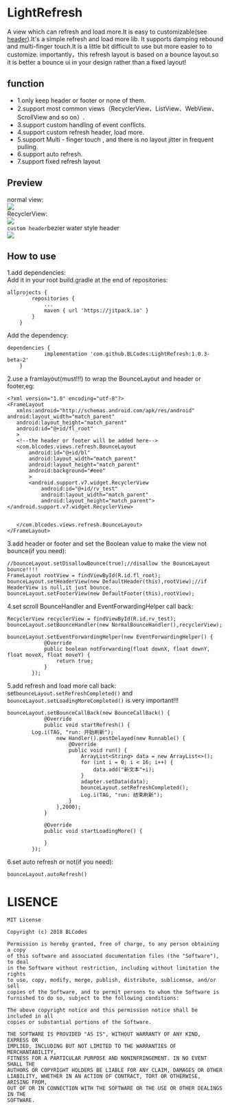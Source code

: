 # LightRefresh
A view which can refresh and load more.It is easy to customizable(see [header](https://github.com/BLCodes/LightRefresh/tree/master/header)).It's a simple refresh and load more lib.
It supports damping rebound and multi-finger touch.It is a little bit difficult to use but more easier to to customize.
importantly，this refresh layout is based on a bounce layout.so it is better a bounce ui in your design rather than a fixed layout!
## function
* 1.only keep header or footer or none of them.
* 2.support most common views（RecyclerView、ListView、WebView、ScrollView and so on）.
* 3.support custom handling of event conflicts.
* 4.support custom refresh header, load more.
* 5.support Multi - finger touch , and there is no layout jitter in frequent pulling.
* 6.support auto refresh.
* 7.support fixed refresh layout
## Preview
normal view:<br/>
![](https://github.com/BLCodes/LightRefresh/blob/master/gif/view.gif)<br/>
RecyclerView:<br/>
![](https://github.com/BLCodes/LightRefresh/blob/master/gif/list.gif)<br/>
`custom header`bezier water style header<br/>
![](https://github.com/BLCodes/LightRefresh/blob/master/gif/water.gif)
## How to use
1.add dependencies:<br/>
Add it in your root build.gradle at the end of repositories:
```
allprojects {
		repositories {
			...
			maven { url 'https://jitpack.io' }
		}
	}   
```
Add the dependency:
```
dependencies {
	        implementation 'com.github.BLCodes:LightRefresh:1.0.3-beta-2'
	}
```
2.use a framlayout(must!!!) to wrap the BounceLayout and header or footer,eg:
    
 ```
<?xml version="1.0" encoding="utf-8"?>
<FrameLayout
    xmlns:android="http://schemas.android.com/apk/res/android" android:layout_width="match_parent"
    android:layout_height="match_parent"
    android:id="@+id/fl_root"
    >
    <!--the header or footer will be added here-->
    <com.blcodes.views.refresh.BounceLayout
        android:id="@+id/bl"
        android:layout_width="match_parent"
        android:layout_height="match_parent"
        android:background="#eee"
        >
        <android.support.v7.widget.RecyclerView
            android:id="@+id/rv_test"
            android:layout_width="match_parent"
            android:layout_height="match_parent"></android.support.v7.widget.RecyclerView>


    </com.blcodes.views.refresh.BounceLayout>
</FrameLayout> 
```
3.add header or footer and set the Boolean value to make the view not bounce(if you need):
```
//bounceLayout.setDisallowBounce(true);//disallow the BounceLayout bounce!!!!
FrameLayout rootView = findViewById(R.id.fl_root);
bounceLayout.setHeaderView(new DefaultHeader(this),rootView);//if HeaderView is null,it just bounce.
bounceLayout.setFooterView(new DefaultFooter(this),rootView);
```
4.set scroll BounceHandler and EventForwardingHelper call back:
```
RecyclerView recyclerView = findViewById(R.id.rv_test);
bounceLayout.setBounceHandler(new NormalBounceHandler(),recyclerView);

bounceLayout.setEventForwardingHelper(new EventForwardingHelper() {
            @Override
            public boolean notForwarding(float downX, float downY, float moveX, float moveY) {
                return true;
            }
        });
```
5.add refresh and load more call back: set`bounceLayout.setRefreshCompleted()` and `bounceLayout.setLoadingMoreCompleted()` is very important!!!
```
bounceLayout.setBounceCallBack(new BounceCallBack() {
            @Override
            public void startRefresh() {
		Log.i(TAG, "run: 开始刷新");
                new Handler().postDelayed(new Runnable() {
                    @Override
                    public void run() {
                        ArrayList<String> data = new ArrayList<>();
                        for (int i = 0; i < 16; i++) {
                            data.add("新文本"+i);
                        }
                        adapter.setData(data);
                        bounceLayout.setRefreshCompleted();
                        Log.i(TAG, "run: 结束刷新");
                    }
                },2000);
            }

            @Override
            public void startLoadingMore() {

            }
        });
```
6.set auto refresh or not(if you need):
```
bounceLayout.autoRefresh()
```
# LISENCE
```
MIT License

Copyright (c) 2018 BLCodes

Permission is hereby granted, free of charge, to any person obtaining a copy
of this software and associated documentation files (the "Software"), to deal
in the Software without restriction, including without limitation the rights
to use, copy, modify, merge, publish, distribute, sublicense, and/or sell
copies of the Software, and to permit persons to whom the Software is
furnished to do so, subject to the following conditions:

The above copyright notice and this permission notice shall be included in all
copies or substantial portions of the Software.

THE SOFTWARE IS PROVIDED "AS IS", WITHOUT WARRANTY OF ANY KIND, EXPRESS OR
IMPLIED, INCLUDING BUT NOT LIMITED TO THE WARRANTIES OF MERCHANTABILITY,
FITNESS FOR A PARTICULAR PURPOSE AND NONINFRINGEMENT. IN NO EVENT SHALL THE
AUTHORS OR COPYRIGHT HOLDERS BE LIABLE FOR ANY CLAIM, DAMAGES OR OTHER
LIABILITY, WHETHER IN AN ACTION OF CONTRACT, TORT OR OTHERWISE, ARISING FROM,
OUT OF OR IN CONNECTION WITH THE SOFTWARE OR THE USE OR OTHER DEALINGS IN THE
SOFTWARE.
```
